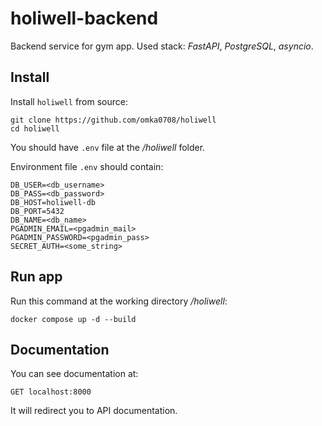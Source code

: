 # holiwell-backend

Backend service for gym app.
Used stack: *FastAPI*, *PostgreSQL*, *asyncio*.

## Install

Install `holiwell` from source:

    git clone https://github.com/omka0708/holiwell
    cd holiwell

You should have `.env` file at the */holiwell* folder.

Environment file `.env` should contain:
    
    DB_USER=<db_username>
    DB_PASS=<db_password>
    DB_HOST=holiwell-db
    DB_PORT=5432
    DB_NAME=<db_name>
    PGADMIN_EMAIL=<pgadmin_mail>
    PGADMIN_PASSWORD=<pgadmin_pass>
    SECRET_AUTH=<some_string>

## Run app

Run this command at the working directory */holiwell*:

    docker compose up -d --build

## Documentation

You can see documentation at:

    GET localhost:8000

It will redirect you to API documentation. 

